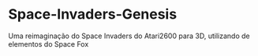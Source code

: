 # Space-Invaders-Genesis
 Uma reimaginação do Space Invaders do Atari2600 para 3D, utilizando de elementos do Space Fox

